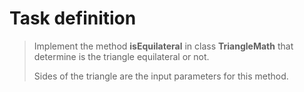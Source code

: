 # Task definition

>  Implement the method **isEquilateral** in class **TriangleMath** that determine is the triangle equilateral or not.
>
>  Sides of the triangle are the input parameters for this method.

